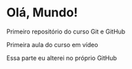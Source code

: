 # Olá, Mundo!
Primeiro repositório do curso Git e GitHub

Primeira aula do curso em vídeo

Essa parte eu alterei no próprio GitHub
